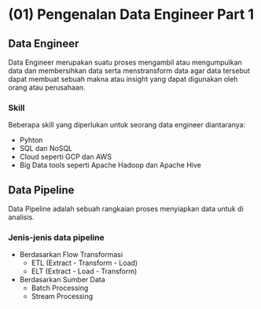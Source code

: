 # (01) Pengenalan Data Engineer Part 1

## Data Engineer
Data Engineer merupakan suatu proses mengambil atau mengumpulkan data dan membersihkan data serta menstransform data agar data tersebut dapat membuat sebuah makna atau insight yang dapat digunakan oleh orang atau perusahaan.

### Skill 
Beberapa skill yang diperlukan untuk seorang data engineer diantaranya:
- Pyhton
- SQL dan NoSQL
- Cloud seperti GCP dan AWS
- Big Data tools seperti Apache Hadoop dan Apache Hive

## Data Pipeline
Data Pipeline adalah sebuah rangkaian proses menyiapkan data untuk di analisis.
### Jenis-jenis data pipeline 
- Berdasarkan Flow Transformasi
    - ETL (Extract - Transform - Load)
    - ELT (Extract - Load - Transform)
- Berdasarkan Sumber Data
    - Batch Processing
    - Stream Processing